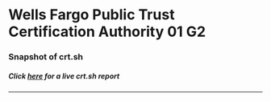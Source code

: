 # Wells Fargo Public Trust Certification Authority 01 G2
### Snapshot of crt.sh
##### Click [here](https://crt.sh/?q=7A21E2C15E149F516CD1E7302EAB50452DDA7404C49DBEA9C28B24BC20F63DA9) for a live crt.sh report

---
